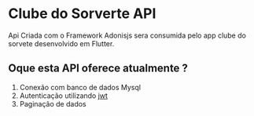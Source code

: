 # Clube do Sorverte API
Api Criada com o Framework Adonisjs sera consumida pelo app clube do sorvete desenvolvido em Flutter.

## Oque esta API oferece atualmente ?
1. Conexão com banco de dados Mysql 
2. Autenticação utilizando [jwt](https://jwt.io/) 
2. Paginação de dados 
